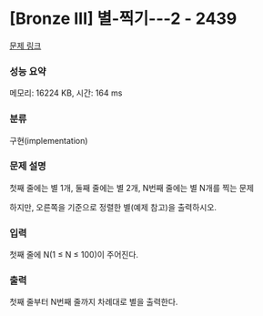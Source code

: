 # [Bronze III] 별-찍기---2 - 2439 

[문제 링크](https://www.acmicpc.net/problem/2439) 

### 성능 요약

메모리: 16224 KB, 시간: 164 ms

### 분류

구현(implementation)

### 문제 설명

첫째 줄에는 별 1개, 둘째 줄에는 별 2개, N번째 줄에는 별 N개를 찍는 문제

하지만, 오른쪽을 기준으로 정렬한 별(예제 참고)을 출력하시오.
### 입력 

 첫째 줄에 N(1 ≤ N ≤ 100)이 주어진다.
### 출력 

 첫째 줄부터 N번째 줄까지 차례대로 별을 출력한다.


